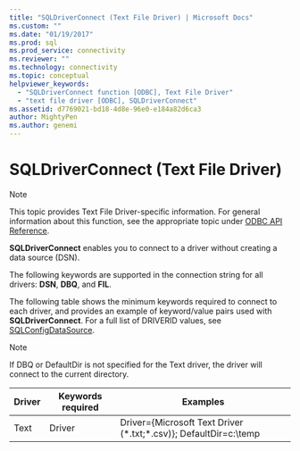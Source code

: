 ```yaml
---
title: "SQLDriverConnect (Text File Driver) | Microsoft Docs"
ms.custom: ""
ms.date: "01/19/2017"
ms.prod: sql
ms.prod_service: connectivity
ms.reviewer: ""
ms.technology: connectivity
ms.topic: conceptual
helpviewer_keywords: 
  - "SQLDriverConnect function [ODBC], Text File Driver"
  - "text file driver [ODBC], SQLDriverConnect"
ms.assetid: d7769021-bd18-4d8e-96e0-e184a82d6ca3
author: MightyPen
ms.author: genemi
---
```

# SQLDriverConnect (Text File Driver)
> [!NOTE]  
>  This topic provides Text File Driver-specific information. For general information about this function, see the appropriate topic under [ODBC API Reference](../../odbc/reference/syntax/odbc-api-reference.md).  
  
 **SQLDriverConnect** enables you to connect to a driver without creating a data source (DSN).  
  
 The following keywords are supported in the connection string for all drivers: **DSN**, **DBQ**, and **FIL**.  
  
 The following table shows the minimum keywords required to connect to each driver, and provides an example of keyword/value pairs used with **SQLDriverConnect**. For a full list of DRIVERID values, see [SQLConfigDataSource](../../odbc/microsoft/sqlconfigdatasource-text-file-driver.md).  
  
> [!NOTE]  
>  If DBQ or DefaultDir is not specified for the Text driver, the driver will connect to the current directory.  
  
|Driver|Keywords required|Examples|  
|------------|-----------------------|--------------|  
|Text|Driver|Driver={Microsoft Text Driver (*.txt;\*.csv)}; DefaultDir=c:\temp|
